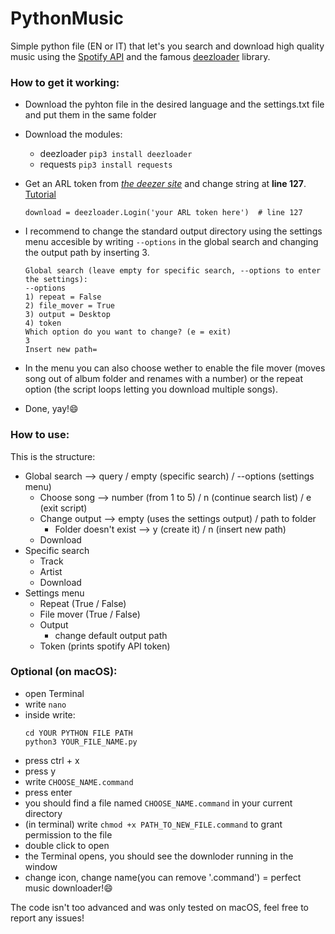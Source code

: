# PythonMusic
Simple python file (EN or IT) that let's you search and download high quality music using the [Spotify API](https://developer.spotify.com/) and the famous [deezloader](https://github.com/An0nimia/deezloader) library.


### How to get it working:
- Download the pyhton file in the desired language and the settings.txt file and put them in the same folder

- Download the modules:
	- deezloader ```pip3 install deezloader```
	- requests ```pip3 install requests```

- Get an ARL token from [_the deezer site_](https://www.deezer.com/) and change string at __line 127__. [Tutorial](https://www.youtube.com/watch?v=pWcG9T3WyYQ)

	```python3
	download = deezloader.Login('your ARL token here')  # line 127
	```

- I recommend to change the standard output directory using the settings menu accesible by writing ```--options``` in the global search and changing the output
path by inserting 3. 

	```python3
	Global search (leave empty for specific search, --options to enter the settings):
	--options
	1) repeat = False
	2) file_mover = True
	3) output = Desktop
	4) token
	Which option do you want to change? (e = exit)
	3
	Insert new path=
	```
	
- In the menu you can also choose wether to enable the file mover (moves song out of album folder and renames with a number) or the repeat option (the script loops letting you download multiple songs).
  
- Done, yay!:smile:

### How to use:
This is the structure:

- Global search --> query / empty (specific search) / --options (settings menu)
	- Choose song --> number (from 1 to 5) / n (continue search list) / e (exit script)
	- Change output --> empty (uses the settings output) / path to folder
		- Folder doesn't exist --> y (create it) / n (insert new path)
	- Download
- Specific search
	- Track
	- Artist
	- Download
- Settings menu
	- Repeat (True / False)
	- File mover (True / False)
	- Output
		- change default output path
	- Token (prints spotify API token)
	
 
### Optional (on macOS):
- open Terminal
- write ```nano```
- inside write:
	```
	cd YOUR PYTHON FILE PATH
	python3 YOUR_FILE_NAME.py
	```
 - press ctrl + x
 - press y
 - write ```CHOOSE_NAME.command```
 - press enter
 - you should find a file named ```CHOOSE_NAME.command``` in your current directory
 - (in terminal) write ```chmod +x PATH_TO_NEW_FILE.command``` to grant permission to the file
 - double click to open
 - the Terminal opens, you should see the downloder running in the window
 - change icon, change name(you can remove '.command') = perfect music downloader!:smile:
 
 
The code isn't too advanced and was only tested on macOS, feel free to report any issues!
